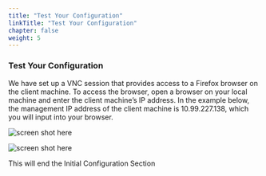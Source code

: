 ```yaml
---
title: "Test Your Configuration"
linkTitle: "Test Your Configuration"
chapter: false
weight: 5
---
```

### **Test Your Configuration**

We have set up a VNC session that provides access to a Firefox browser on the client machine. To access the browser, open a browser on your local machine and enter the client machine’s IP address. In the example below, the management IP address of the client machine is 10.99.227.138, which you will input into your browser.

![screen shot here](image-placeholder)

![screen shot here](image-placeholder)

This will end the Initial Configuration Section